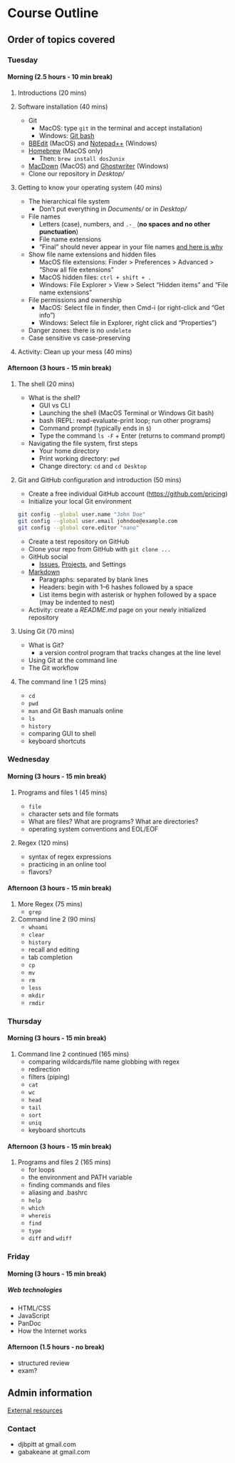# Course Outline
## Order of topics covered

### Tuesday
#### Morning (2.5 hours - 10 min break)
1. Introductions (20 mins)

1. Software installation (40 mins)
	- Git
		- MacOS: type `git` in the terminal and accept installation)
		- Windows: [Git bash](https://www.techoism.com/how-to-install-git-bash-on-windows/)
	- [BBEdit](https://www.barebones.com/products/bbedit/) (MacOS) and [Notepad++](https://notepad-plus-plus.org/) (Windows)
	- [Homebrew](https://brew.sh/) (MacOS only)
		- Then: `brew install dos2unix`
	- [MacDown](https://macdown.uranusjr.com) (MacOS) and [Ghostwriter](https://wereturtle.github.io/ghostwriter/) (Windows)
	- Clone our repository in *Desktop/*

1. Getting to know your operating system (40 mins)

	- The hierarchical file system
		- Don’t put everything in *Documents/* or in *Desktop/*
	- File names 
		- Letters (case), numbers, and `.-_` (**no spaces and no other punctuation**)
		- File name extensions
		- “Final” should never appear in your file names [and here is why](https://a.disquscdn.com/uploads/mediaembed/images/1707/4842/original.jpg)
	- Show file name extensions and hidden files
		- MacOS file extensions: Finder > Preferences > Advanced > “Show all file extensions”
		- MacOS hidden files: `ctrl + shift + .`
		- Windows: File Explorer > View > Select “Hidden items” and “File name extensions” 
	- File permissions and ownership
		- MacOS: Select file in finder, then Cmd-i (or right-click and “Get info”)
		- Windows: Select file in Explorer, right click and “Properties”)
	- Danger zones: there is no `undelete`
	- Case sensitive vs case-preserving
1. Activity: Clean up your mess (40 mins)

#### Afternoon (3 hours - 15 min break)

1. The shell (20 mins)
	- What is the shell?
		- GUI vs CLI
		- Launching the shell (MacOS Terminal or Windows Git bash)
		- bash (REPL: read-evaluate-print loop; run other programs)
		- Command prompt (typically ends in `$`)
		- Type the command `ls -F` + Enter (returns to command prompt) 
	- Navigating the file system, first steps
		- Your home directory
		- Print working directory: `pwd` 
		- Change directory: `cd` and `cd Desktop` 

1. Git and GitHub configuration and introduction (50 mins) 
	- Create a free individual GitHub account (<https://github.com/pricing>)
	- Initialize your local Git environment
	
	```bash
	git config --global user.name "John Doe"
	git config --global user.email johndoe@example.com
	git config --global core.editor "nano"
	```
	
	- Create a test repository on GitHub
	- Clone your repo from GitHub with `git clone ...` 
	- GitHub social
		- [Issues](https://help.github.com/en/articles/about-issues), [Projects](https://help.github.com/en/articles/about-project-boards), and Settings
	- [Markdown](https://guides.github.com/features/mastering-markdown/)
		- Paragraphs: separated by blank lines
		- Headers: begin with 1–6 hashes followed by a space
		- List items begin with asterisk or hyphen followed by a space (may be indented to nest)
	- Activity: create a *README.md* page on your newly initialized repository

1. Using Git (70 mins)
	- What is Git?
		- a version control program that tracks changes at the line level
	- Using Git at the command line 
	- The Git workflow

1. The command line 1 (25 mins)
	- `cd`
	- `pwd`
	- `man` and Git Bash manuals online
	- `ls`
	- `history`
	- comparing GUI to shell
	- keyboard shortcuts

### Wednesday
#### Morning (3 hours - 15 min break)
1. Programs and files 1 (45 mins)
	- `file`
	- character sets and file formats
	- What are files? What are programs? What are directories?
	- operating system conventions and EOL/EOF

1. Regex (120 mins)
	- syntax of regex expressions
	- practicing in an online tool
	- flavors?

#### Afternoon (3 hours - 15 min break)
1. More Regex (75 mins)
	- `grep`
1. Command line 2 (90 mins)
	- `whoami`
	- `clear`
	- `history`
	- recall and editing
	- tab completion
	- `cp`
	- `mv`
	- `rm`
	- `less`
	- `mkdir`
	- `rmdir`
	
### Thursday
#### Morning (3 hours - 15 min break)
1. Command line 2 continued (165 mins)
	- comparing wildcards/file name globbing with regex
	- redirection
	- filters (piping)
	- `cat`
	- `wc`
	- `head`
	- `tail`
	- `sort`
	- `uniq`
	- keyboard shortcuts

#### Afternoon (3 hours - 15 min break)
1. Programs and files 2 (165 mins)
	- for loops
	- the environment and PATH variable
	- finding commands and files
	- aliasing and .bashrc
	- `help`
	- `which`
	- `whereis`
	- `find`
	- `type`
	- `diff` and `wdiff`

### Friday 
#### Morning (3 hours - 15 min break)
##### Web technologies
- HTML/CSS
- JavaScript
- PanDoc
- How the Internet works

#### Afternoon (1.5 hours - no break)
- structured review
- exam?

## Admin information

[External resources](resources.md)

### Contact

* djbpitt at gmail.com
* gabakeane at gmail.com




